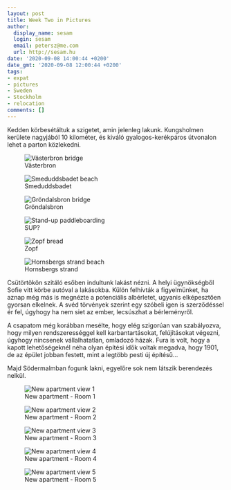 ```yaml
---
layout: post
title: Week Two in Pictures
author:
  display_name: sesam
  login: sesam
  email: petersz@me.com
  url: http://sesam.hu
date: '2020-09-08 14:00:44 +0200'
date_gmt: '2020-09-08 12:00:44 +0200'
tags:
- expat
- pictures
- Sweden
- Stockholm
- relocation
comments: []
---
```


Kedden körbesétáltuk a szigetet, amin jelenleg lakunk. Kungsholmen kerülete nagyjából 10 kilométer, és kiváló gyalogos-kerékpáros útvonalon lehet a parton közlekedni.

<figure>
  <img src="https://sesam.hu/wp-content/uploads/2020/09/86DC5307-1D1D-4E8B-8F12-AF75F843AC6C_1_105_c.jpeg" alt="Västerbron bridge">
  <figcaption>Västerbron</figcaption>
</figure>

<figure>
  <img src="https://sesam.hu/wp-content/uploads/2020/09/F63AC506-FD2A-4EDB-9684-968108517AD7_1_105_c.jpeg" alt="Smeduddsbadet beach">
  <figcaption>Smeduddsbadet</figcaption>
</figure>

<figure>
  <img src="https://sesam.hu/wp-content/uploads/2020/09/DAC30EFE-9568-4BFF-8488-3643F062ED0C_1_105_c.jpeg" alt="Gröndalsbron bridge">
  <figcaption>Gröndalsbron</figcaption>
</figure>

<figure>
  <img src="https://sesam.hu/wp-content/uploads/2020/09/63C6B6EC-66BF-4434-B3C2-7DA3485A298F_1_105_c.jpeg" alt="Stand-up paddleboarding">
  <figcaption>SUP?</figcaption>
</figure>

<figure>
  <img src="https://sesam.hu/wp-content/uploads/2020/09/DF2F5404-A359-49F6-A85E-F1181D350480_1_105_c.jpeg" alt="Zopf bread">
  <figcaption>Zopf</figcaption>
</figure>

<figure>
  <img src="https://sesam.hu/wp-content/uploads/2020/09/F6F1D4D4-F41A-4147-84D0-941EFC3DC2C3_1_105_c.jpeg" alt="Hornsbergs strand beach">
  <figcaption>Hornsbergs strand</figcaption>
</figure>

Csütörtökön szitáló esőben indultunk lakást nézni. A helyi ügynökségből Sofie vitt körbe autóval a lakásokba. Külön felhívták a figyelmünket, ha aznap még más is megnézte a potenciális albérletet, ugyanis elképesztően gyorsan elkelnek. A svéd törvények szerint egy szóbeli igen is szerződéssel ér fel, úgyhogy ha nem siet az ember, lecsúszhat a bérleményről.

A csapatom még korábban mesélte, hogy elég szigorúan van szabályozva, hogy milyen rendszerességgel kell karbantartásokat, felújításokat végezni, úgyhogy nincsenek vállalhatatlan, omladozó házak. Fura is volt, hogy a kapott lehetőségeknél néha olyan építési idők voltak megadva, hogy 1901, de az épület jobban festett, mint a legtöbb pesti új építésű…

Majd Södermalmban fogunk lakni, egyelőre sok nem látszik berendezés nelkül.

<figure>
  <img src="https://i2.wp.com/sesam.hu/wp-content/uploads/2020/09/118770425_356190698847331_7872285596049654357_n.jpg?ssl=1" alt="New apartment view 1">
  <figcaption>New apartment - Room 1</figcaption>
</figure>

<figure>
  <img src="https://i2.wp.com/sesam.hu/wp-content/uploads/2020/09/118771055_331748241275788_3486567358445797435_n.jpg?ssl=1" alt="New apartment view 2">
  <figcaption>New apartment - Room 2</figcaption>
</figure>

<figure>
  <img src="https://i0.wp.com/sesam.hu/wp-content/uploads/2020/09/118798447_321204832421447_3507952609710470479_n.jpg?ssl=1" alt="New apartment view 3">
  <figcaption>New apartment - Room 3</figcaption>
</figure>

<figure>
  <img src="https://i1.wp.com/sesam.hu/wp-content/uploads/2020/09/118806969_347067083141834_654221486910793410_n.jpg?ssl=1" alt="New apartment view 4">
  <figcaption>New apartment - Room 4</figcaption>
</figure>

<figure>
  <img src="https://i1.wp.com/sesam.hu/wp-content/uploads/2020/09/118850504_581142039231226_4184670975342639432_n.jpg?ssl=1" alt="New apartment view 5">
  <figcaption>New apartment - Room 5</figcaption>
</figure>
